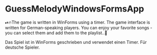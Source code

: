 # GuessMelodyWindowsFormsApp

⏯🔥The game is written in WinForms using a timer.
The game interface is written for German-speaking players. 
You can enjoy your favorite songs - you can select them and add them to the playlist..🎼

Das Spiel ist in WinForms geschrieben und verwendet einen Timer. Für deutsche Spieler.

